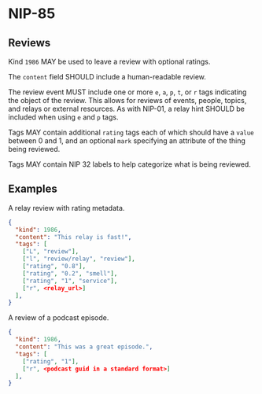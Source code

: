 NIP-85
======

Reviews
-------

Kind `1986` MAY be used to leave a review with optional ratings.

The `content` field SHOULD include a human-readable review.

The review event MUST include one or more `e`, `a`, `p`, `t`, or `r` tags indicating
the object of the review. This allows for reviews of events, people, topics, and relays
or external resources. As with NIP-01, a relay hint SHOULD be included when using `e` and
`p` tags.

Tags MAY contain additional `rating` tags each of which should have a `value` between 0 and 1,
and an optional `mark` specifying an attribute of the thing being reviewed.

Tags MAY contain NIP 32 labels to help categorize what is being reviewed.

Examples
--------

A relay review with rating metadata.

```json
{
  "kind": 1986,
  "content": "This relay is fast!",
  "tags": [
    ["L", "review"],
    ["l", "review/relay", "review"],
    ["rating", "0.8"],
    ["rating", "0.2", "smell"],
    ["rating", "1", "service"],
    ["r", <relay_url>]
  ],
}
```

A review of a podcast episode.

```json
{
  "kind": 1986,
  "content": "This was a great episode.",
  "tags": [
    ["rating", "1"],
    ["r", <podcast guid in a standard format>]
  ],
}
```
